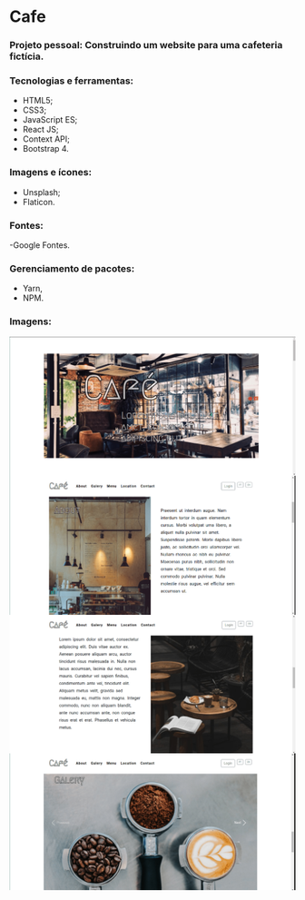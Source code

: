 # Cafe
### Projeto pessoal: Construindo um website para uma cafeteria fictícia.

### Tecnologias e ferramentas:
- HTML5;
- CSS3;
- JavaScript ES;
- React JS;
- Context API;
- Bootstrap 4.

### Imagens e ícones:
- Unsplash;
- Flaticon.

### Fontes:
-Google Fontes.

### Gerenciamento de pacotes:
- Yarn,
- NPM.

### Imagens:
<img align="middle" alt="Hero" width="800px" src="https://github.com/Digo-Castro/Cafe/blob/main/Hero-min.png" />
<img align="middle" alt="Hero" width="800px" src="https://github.com/Digo-Castro/Cafe/blob/main/About01-min.png" />
<img align="middle" alt="Hero" width="800px" src="https://github.com/Digo-Castro/Cafe/blob/main/About02-min.png" />
<img align="middle" alt="Hero" width="800px" src="https://github.com/Digo-Castro/Cafe/blob/main/Galery-min.png" />
